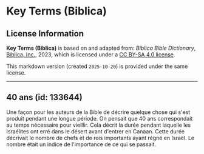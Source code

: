 # Key Terms (Biblica)

## License Information

**Key Terms (Biblica)** is based on and adapted from: _Biblica Bible Dictionary_, [Biblica, Inc.](https://www.biblica.com/), 2023, which is licensed under a [CC BY-SA 4.0 license](https://creativecommons.org/licenses/by-sa/4.0/legalcode.en).

This markdown version (created `2025-10-20`) is provided under the same license.



--------------------------------

## 40 ans (id: 133644)

Une façon pour les auteurs de la Bible de décrire quelque chose qui s'est produit pendant une longue période. On pensait que 40 ans correspondait au temps nécessaire pour vieillir. Cela décrit la durée pendant laquelle les Israélites ont erré dans le désert avant d'entrer en Canaan. Cette durée décrivait le nombre de chefs et de rois importants ayant régné en Israël. Le nombre était un indice de l'importance de ce qui se passait.


